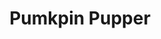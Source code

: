 ---
layout: item
raw_url: https://prdwebappstorage.blob.core.windows.net/kansaspattons/images/gallery-2009-10-31/img59373.jpg
thumb_url: https://prdwebappstorage.blob.core.windows.net/kansaspattons/images/gallery-2009-10-28/thumb_img59373.jpg
index: 13
title: Pumkpin Pupper
---